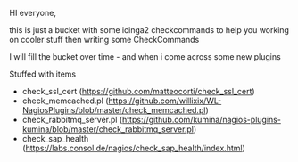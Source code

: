 HI everyone, 

this is just a bucket with some icinga2 checkcommands to help you working on cooler stuff then writing some CheckCommands 

I will fill the bucket over time - and when i come across some new plugins

Stuffed with items 
- check_ssl_cert (https://github.com/matteocorti/check_ssl_cert)
- check_memcached.pl (https://github.com/willixix/WL-NagiosPlugins/blob/master/check_memcached.pl)
- check_rabbitmq_server.pl (https://github.com/kumina/nagios-plugins-kumina/blob/master/check_rabbitmq_server.pl)
- check_sap_health (https://labs.consol.de/nagios/check_sap_health/index.html)


